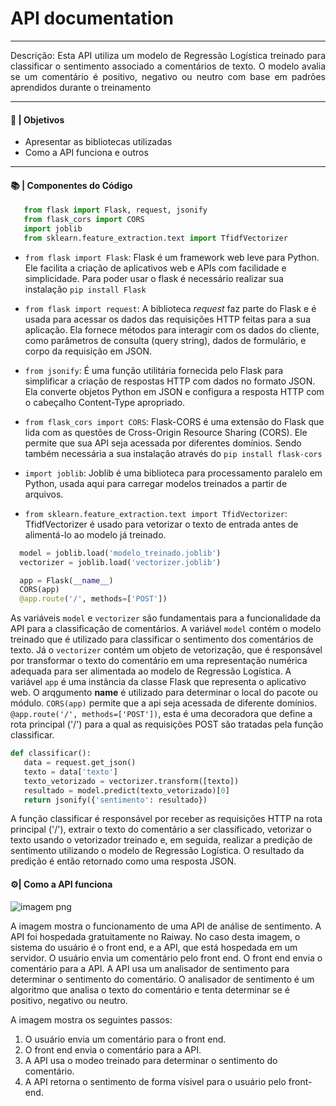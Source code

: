 # API documentation
---
<p align="justify"> Descrição: Esta API utiliza um modelo de Regressão Logística treinado para classificar o sentimento associado a comentários de texto. O modelo avalia se um comentário é positivo, negativo ou neutro com base em padrões aprendidos durante o treinamento</p>

----

  #### 🎯 | Objetivos
  <ul>
        <li>Apresentar as bibliotecas utilizadas</li>
        <li>Como a API funciona e outros</li>
  </ul>

 ----

#### 📚 | Componentes do Código

 ```python
    from flask import Flask, request, jsonify
    from flask_cors import CORS
    import joblib
    from sklearn.feature_extraction.text import TfidfVectorizer
```

 * `from flask import Flask`: Flask é um framework web leve para Python. Ele facilita a criação de aplicativos web e APIs com facilidade e simplicidade. Para poder usar o flask é necessário realizar sua instalação `pip install Flask`

* `from flask import request`: A biblioteca *request* faz parte do Flask e é usada para acessar os dados das requisições HTTP feitas para a sua aplicação. Ela fornece métodos para interagir com os dados do cliente, como parâmetros de consulta (query string), dados de formulário, e corpo da requisição em JSON.
* `from jsonify`: É uma função utilitária fornecida pelo Flask para simplificar a criação de respostas HTTP com dados no formato JSON. Ela converte objetos Python em JSON e configura a resposta HTTP com o cabeçalho Content-Type apropriado.
* `from flask_cors import CORS`: Flask-CORS é uma extensão do Flask que lida com as questões de Cross-Origin Resource Sharing (CORS). Ele permite que sua API seja acessada por diferentes domínios. Sendo também necessária a sua instalação através do `pip install flask-cors`
* `import joblib`: Joblib é uma biblioteca para processamento paralelo em Python, usada aqui para carregar modelos treinados a partir de arquivos.
* `from sklearn.feature_extraction.text import TfidVectorizer`: TfidfVectorizer é usado para vetorizar o texto de entrada antes de alimentá-lo ao modelo já treinado.

````python
  model = joblib.load('modelo_treinado.joblib')
  vectorizer = joblib.load('vectorizer.joblib')

  app = Flask(__name__)
  CORS(app) 
  @app.route('/', methods=['POST'])
````
 As variáveis `model` e `vectorizer` são fundamentais para a funcionalidade da API para a classificação de comentários. A variável `model` contém o modelo treinado que é utilizado para classificar o sentimento dos comentários de texto. Já o `vectorizer` contém um objeto de vetorização, que é responsável por transformar o texto do comentário em uma representação numérica adequada para ser alimentada ao modelo de Regressão Logística. A variável `app` é uma instância da classe Flask que representa o aplicativo web. O arqgumento __name__ é utilizado para determinar o local do pacote ou módulo. `CORS(app)` permite que a api seja acessada de diferente domínios. `@app.route('/', methods=['POST'])`, esta é uma decoradora que define a rota principal ('/') para a qual as requisições POST são tratadas pela função classificar.

 ````python
 def classificar():
    data = request.get_json()
    texto = data['texto']
    texto_vetorizado = vectorizer.transform([texto])
    resultado = model.predict(texto_vetorizado)[0]
    return jsonify({'sentimento': resultado})
````
 A função classificar é responsável por receber as requisições HTTP na rota principal ('/'), extrair o texto do comentário a ser classificado, vetorizar o texto usando o vetorizador treinado e, em seguida, realizar a predição de sentimento utilizando o modelo de Regressão Logística. O resultado da predição é então retornado como uma resposta JSON.

 
#### ⚙️| Como a API funciona 

![imagem png](https://github.com/eumateusdev/Data-Spectrum-mandacaru.dev/assets/64427453/9b490fb5-b6f0-4ea5-a9ac-66b94644d608)

A imagem mostra o funcionamento de uma API de análise de sentimento. A API foi hospedada gratuitamente no Raiway. No caso desta imagem, o sistema do usuário é o front end, e a API, que está hospedada em um servidor. O usuário envia um comentário pelo front end. O front end envia o comentário para a API. A API usa um analisador de sentimento para determinar o sentimento do comentário. O analisador de sentimento é um algoritmo que analisa o texto do comentário e tenta determinar se é positivo, negativo ou neutro.

A imagem mostra os seguintes passos:

 1. O usuário envia um comentário para o front end.
 2. O front end envia o comentário para a API.
 3. A API usa o modeo treinado para determinar o sentimento do comentário.
 4. A API retorna o sentimento de forma vísivel para o usuário pelo front-end.

